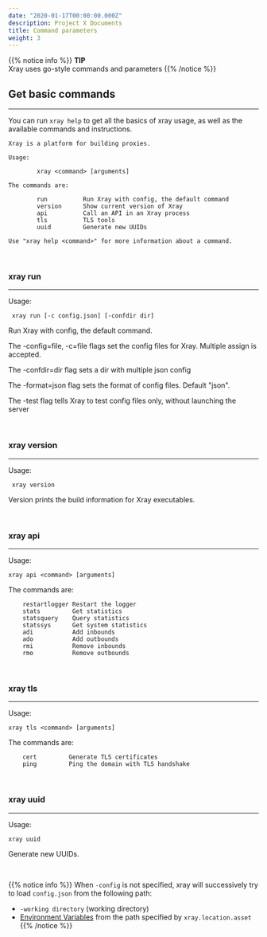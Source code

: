 ```yaml
---
date: "2020-01-17T00:00:00.000Z"
description: Project X Documents
title: Command parameters
weight: 3
---
```


{{% notice info %}}
**TIP**\
Xray uses go-style commands and parameters
{{% /notice %}}

## Get basic commands

---

You can run `xray help` to get all the basics of xray usage, as well as the available commands and instructions.

```
Xray is a platform for building proxies.

Usage:

        xray <command> [arguments]

The commands are:

        run          Run Xray with config, the default command
        version      Show current version of Xray
        api          Call an API in an Xray process
        tls          TLS tools
        uuid         Generate new UUIDs

Use "xray help <command>" for more information about a command.
```

<br />

### xray run
---
Usage:
```
 xray run [-c config.json] [-confdir dir]
```

Run Xray with config, the default command.

The -config=file, -c=file flags set the config files for
Xray. Multiple assign is accepted.

The -confdir=dir flag sets a dir with multiple json config

The -format=json flag sets the format of config files.
Default "json".

The -test flag tells Xray to test config files only,
without launching the server

<br />

### xray version
---
Usage:
```
 xray version
```
Version prints the build information for Xray executables.

<br />

### xray api
---
Usage:
```
xray api <command> [arguments]
```

The commands are:

        restartlogger Restart the logger
        stats         Get statistics
        statsquery    Query statistics
        statssys      Get system statistics
        adi           Add inbounds
        ado           Add outbounds
        rmi           Remove inbounds
        rmo           Remove outbounds

<br />

### xray tls
---
Usage:
```
xray tls <command> [arguments]
```

The commands are:

        cert         Generate TLS certificates
        ping         Ping the domain with TLS handshake

<br />

### xray uuid
---
Usage:
```
xray uuid
```
Generate new UUIDs.

<br />

{{% notice info %}}
When `-config` is not specified, xray will successively try to load `config.json` from the following path:
- `-working directory` (working directory)
- [Environment Variables](../config/env) from the path specified by `xray.location.asset`
{{% /notice %}}

